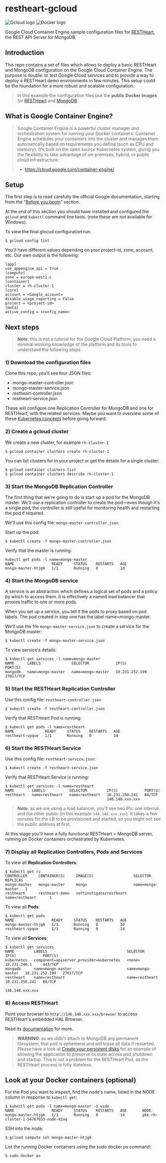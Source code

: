 # restheart-gcloud

![Gcloud logo](https://cloud.google.com/_static/images/new-gcp-logo.png)    ![Docker logo](https://www.docker.com/sites/all/themes/docker/assets/images/logo.png)

Google Cloud Container Engine sample configuration files for [RESTHeart](http://restheart.org), the REST API Server for MongoDB.

## Introduction

This repo contains a set of files which allows to deploy a basic RESTHeart and MongoDB configuration on the Google Cloud Container Engine. The purpose is double: to test Google Cloud services and to provide a way to deploy a RESTHeart demo environments in few minutes. This setup could be the foundation for a more robust and scalable configuration.

> In this example the configuration files use the **public Docker images** for [RESTHeart](https://hub.docker.com/r/softinstigate/restheart/) and [MongoDB](https://hub.docker.com/_/mongo/).

## What is Google Container Engine?

> Google Container Engine is a powerful cluster manager and orchestration system for running your Docker containers. Container Engine schedules your containers into the cluster and manages them automatically based on requirements you define (such as CPU and memory). It's built on the open source Kubernetes system, giving you the flexibility to take advantage of on-premises, hybrid, or public cloud infrastructure.
> - https://cloud.google.com/container-engine/

## Setup

The first step is to read carefully the official Google documentation, starting from the "[Before you begin](https://cloud.google.com/container-engine/docs/before-you-begin)" section.

At the end of this section you should have installed and configured the `gcloud` and `kubectl` command line tools. (note these are not available for Windows).

To view the final glocud configuration run:

    $ gcloud config list

You'll have different values depending on your project-id, zone, account, etc. Our own output is the following:

    [app]
    use_appengine_api = True
    [compute]
    zone = europe-west1-c
    [container]
    cluster = rh-cluster-1
    [core]
    account = <Google_account>
    disable_usage_reporting = False
    project = <project-id>
    [meta]
    active_config = <config_name>

## Next steps

> **Note**: this is not a tutorial for the Google Cloud Platform, you need a minimal working knowledge of the platform and its tools to understand the following steps.

### 1) Download the configuration files

Clone this repo, you'll see four JSON files:

* mongo-master-controller.json
* mongo-master-service.json
* restheart-controller.json
* restheart-service.json

These will configure one Replication Controller for MongoDB and one for RESTHeart, with the related services. Maybe you want to overview some of these [Kubernetes concepts](http://kubernetes.io/v1.0/docs/user-guide/overview.html) before going forward.

### 2) Create a gcloud cluster

We create a new cluster, for example `rh-cluster-1`

    $ gcloud container clusters create rh-cluster-1

You can list clusters for in your project or get the details for a single cluster:

    $ gcloud container clusters list
    $ gcloud container clusters describe rh-cluster-1

### 3) Start the MongoDB Replication Controller

The first thing that we're going to do is start up a pod for the MongoDB master. We'll use a replication controller to create the pod—even though it's a single pod, the controller is still useful for monitoring health and restarting the pod if required.

We'll use this config file: `mongo-master-controller.json`.

Start up the pod:

    $ kubectl create -f mongo-master-controller.json

Verify that the master is running:

    kubectl get pods -l name=mongo-master
    NAME                 READY     STATUS    RESTARTS   AGE
    mongo-master-htjg6   1/1       Running   0          1d

### 4) Start the MongoDB service

A service is an abstraction which defines a logical set of pods and a policy by which to access them. It is effectively a named load balancer that proxies traffic to one or more pods.

When you set up a service, you tell it the pods to proxy based on pod labels. The pod created in step one has the label name=mongo-master.

We'll use the file `mongo-master-service.json` to create a service for the MongoDB master:

    $ kubectl create -f mongo-master-service.json

To view service's details:

    $ kubectl get services -l name=mongo-master
    NAME      LABELS              SELECTOR            IP(S)            PORT(S)
    mongodb   name=mongo-master   name=mongo-master   10.231.252.199   27017/TCP

### 5) Start the RESTHeart Replication Controller

Use this config file: `restheart-controller.json`.

    $ kubectl create -f restheart-controller.json

Verify that RESTHeart Pod is running:

    $ kubectl get pods -l name=restheart
    NAME              READY     STATUS    RESTARTS   AGE
    restheart-vpque   1/1       Running   0          1d

### 6) Start the RESTHeart Service

Use this config file: `restheart-service.json`:

    $ kubectl create -f restheart-service.json
    
Verify that RESTHeart Service is running:

    $ kubectl get services -l name=restheart
    NAME        LABELS           SELECTOR         IP(S)            PORT(S)
    restheart   name=restheart   name=restheart   10.231.250.241   80/TCP
                                                  146.148.xxx.xxx  

> **Note**: as we are using a load balancer, you'll see two IPs: one internal and the other public (in this example `146.148.xxx.xxx`). It takes a few minutes for the LB to be provisioned and started, so you might not see the public address at first.

At this stage you'll have a fully functional RESTHeart + MongoDB server, running on Docker containers orchestrated by Kubernetes.

### 7) Display all Replication Controllers, Pods and Services

To view all **Replication Controllers**:

    $ kubectl get rc
    CONTROLLER     CONTAINER(S)     IMAGE(S)                  SELECTOR            REPLICAS
    mongo-master   mongo-master     mongo                     name=mongo-master   1
    restheart      restheart-demo   softinstigate/restheart   name=restheart      1

To view all **Pods**:

    $ kubectl get pods
    NAME                 READY     STATUS    RESTARTS   AGE
    mongo-master-htjg6   1/1       Running   0          1d
    restheart-vpque      1/1       Running   0          1d

To view all **Services**:

    $ kubectl get services
    NAME         LABELS                                    SELECTOR            IP(S)            PORT(S)
    kubernetes   component=apiserver,provider=kubernetes   <none>              10.231.240.1     443/TCP
    mongodb      name=mongo-master                         name=mongo-master   10.231.252.199   27017/TCP
    restheart    name=restheart                            name=restheart      10.231.250.241   80/TCP
                                                                               146.148.xxx.xxx    

### 8) Access RESTHeart

Point your browser to `http://146.148.xxx.xxx/browser` to access RESTHeart's embedded HAL Browser.

Read its [documentation](https://softinstigate.atlassian.net/wiki/display/RH/Documentation) for more.

> **WARNING**: as we didn't attach to MongoDB any permanent filesystem, that pod is ephemeral and will loose all data if restarted. Please have a look at [Create your persistent disks](https://cloud.google.com/container-engine/docs/tutorials/persistent-disk/#create_your_persistent_disks) for an example of allowing the application to preserve its state across pod shutdown and startup. This is not a problem for the RESTHeart Pod, as the RESTHeart process is fully stateless.

## Look at your Docker containers (optional)

For the Pod you want to inspect, find the node's name, listed in the NODE column in response to `kubectl get`:

    $ kubectl get pods -l name=mongo-master -o wide
    NAME                 READY     STATUS    RESTARTS   AGE       NODE
    mongo-master-htjg6   1/1       Running   0          1d        gke-rh-cluster-1-54767033-node-42aq

SSH into the node:

    $ gcloud compute ssh mongo-master-htjg6

List the running Docker containers using the sudo docker ps command:

    $ sudo docker ps

